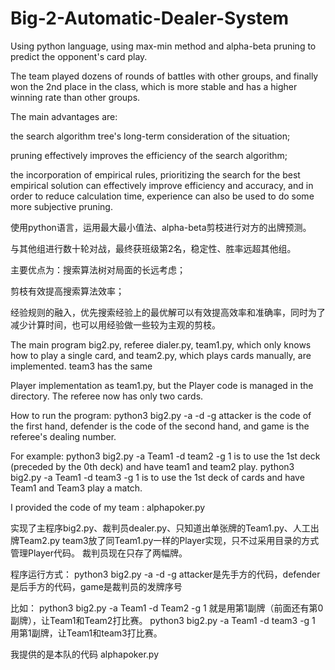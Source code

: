 # Big-2-Automatic-Dealer-System

Using python language, using max-min method and alpha-beta pruning to predict the opponent's card play. 

The team played dozens of rounds of battles with other groups, and finally won the 2nd place in the class, which is more stable and has a higher winning rate than other groups. 

The main advantages are: 

the search algorithm tree's long-term consideration of the situation; 

pruning effectively improves the efficiency of the search algorithm; 

the incorporation of empirical rules, prioritizing the search for the best empirical solution can effectively improve efficiency and accuracy, and in order to reduce calculation time, experience can also be used to do some more subjective pruning.


使用python语言，运用最大最小值法、alpha-beta剪枝进行对方的出牌预测。

与其他组进行数十轮对战，最终获班级第2名，稳定性、胜率远超其他组。

主要优点为：搜索算法树对局面的长远考虑；

剪枝有效提高搜索算法效率；

经验规则的融入，优先搜索经验上的最优解可以有效提高效率和准确率，同时为了减少计算时间，也可以用经验做一些较为主观的剪枝。





The main program big2.py, referee dialer.py, team1.py, which only knows how to play a single card, and team2.py, which plays cards manually, are implemented. team3 has the same 

Player implementation as team1.py, but the Player code is managed in the directory. The referee now has only two cards.

How to run the program: python3 big2.py -a <attacker> -d <defender> -g <game> attacker is the code of the first hand, defender is the code of the second hand, and game is the referee's dealing number.
  
For example: python3 big2.py -a Team1 -d team2 -g 1 is to use the 1st deck (preceded by the 0th deck) and have team1 and team2 play. python3 big2.py -a Team1 -d team3 -g 1 is to use the 1st deck of cards and have Team1 and Team3 play a match.

I provided the code of my team : alphapoker.py



实现了主程序big2.py、裁判员dealer.py、只知道出单张牌的Team1.py、人工出牌Team2.py team3放了同Team1.py一样的Player实现，只不过采用目录的方式管理Player代码。 裁判员现在只存了两幅牌。

程序运行方式： python3 big2.py -a <attacker> -d <defender> -g <game> attacker是先手方的代码，defender是后手方的代码，game是裁判员的发牌序号
  
比如： python3 big2.py -a Team1 -d Team2 -g 1 就是用第1副牌（前面还有第0副牌），让Team1和Team2打比赛。 python3 big2.py -a Team1 -d team3 -g 1 用第1副牌，让Team1和team3打比赛。
  
我提供的是本队的代码 alphapoker.py
